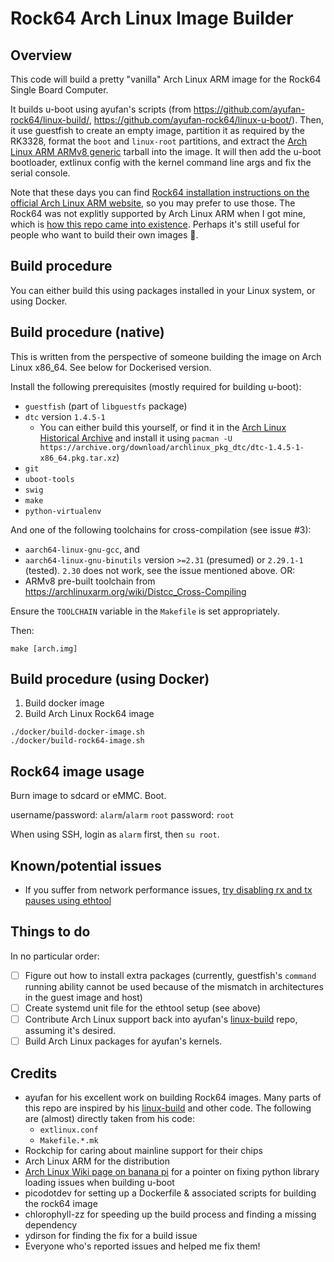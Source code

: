 Rock64 Arch Linux Image Builder
===============================

Overview
--------
This code will build a pretty "vanilla" Arch Linux ARM image for the Rock64 Single Board Computer.

It builds u-boot using ayufan's scripts (from https://github.com/ayufan-rock64/linux-build/, https://github.com/ayufan-rock64/linux-u-boot/). Then, it use guestfish to create an empty image, partition it as required by the RK3328, format the `boot` and `linux-root` partitions, and extract the [Arch Linux ARM ARMv8 generic](https://archlinuxarm.org/platforms/armv8/generic) tarball into the image. It will then add the u-boot bootloader, extlinux config with the kernel command line args and fix the serial console.

Note that these days you can find [Rock64 installation instructions on the official Arch Linux ARM website](https://archlinuxarm.org/platforms/armv8/rockchip/rock64), so you may prefer to use those. The Rock64 was not explitly supported by Arch Linux ARM when I got mine, which is [how this repo came into existence](https://me.m01.eu/blog/2017/12/rock64-arch-linux/). Perhaps it's still useful for people who want to build their own images :slightly_smiling_face:.

Build procedure
---------------

You can either build this using packages installed in your Linux system, or using Docker.

Build procedure (native)
------------------------
This is written from the perspective of someone building the image on Arch Linux x86_64. See below for Dockerised version.

Install the following prerequisites (mostly required for building u-boot):
* `guestfish` (part of `libguestfs` package)
* `dtc` version `1.4.5-1`
  * You can either build this yourself, or find it in the [Arch Linux Historical Archive](https://wiki.archlinux.org/index.php/Arch_Linux_Archive#Historical_Archive) and install it using `pacman -U https://archive.org/download/archlinux_pkg_dtc/dtc-1.4.5-1-x86_64.pkg.tar.xz`)
* `git`
* `uboot-tools`
* `swig`
* `make`
* `python-virtualenv`

And one of the following toolchains for cross-compilation (see issue #3):
* `aarch64-linux-gnu-gcc`, and
* `aarch64-linux-gnu-binutils` version `>=2.31` (presumed) or `2.29.1-1` (tested). `2.30` does not work, see the issue mentioned above.
OR:
* ARMv8 pre-built toolchain from https://archlinuxarm.org/wiki/Distcc_Cross-Compiling

Ensure the `TOOLCHAIN` variable in the `Makefile` is set appropriately.

Then:
```
make [arch.img]
```

Build procedure (using Docker)
------------------------------

1. Build docker image
2. Build Arch Linux Rock64 image

```
./docker/build-docker-image.sh
./docker/build-rock64-image.sh
```

Rock64 image usage
------------------
Burn image to sdcard or eMMC. Boot.

username/password: `alarm`/`alarm`
`root` password: `root`

When using SSH, login as `alarm` first, then `su root`.

Known/potential issues
------------
* If you suffer from network performance issues, [try disabling rx and tx pauses using ethtool](https://github.com/ayufan-rock64/linux-build/blob/master/package/root/etc/network/if-up.d/rock64-offload)

Things to do
------------
In no particular order:

- [ ] Figure out how to install extra packages (currently, guestfish's `command` running ability cannot be used because of the mismatch in architectures in the guest image and host)
- [ ] Create systemd unit file for the ethtool setup (see above)
- [ ] Contribute Arch Linux support back into ayufan's [linux-build](https://github.com/ayufan-rock64/linux-build/) repo, assuming it's desired.
- [ ] Build Arch Linux packages for ayufan's kernels.

Credits
-------
* ayufan for his excellent work on building Rock64 images. Many parts of this repo are inspired by his [linux-build](https://github.com/ayufan-rock64/linux-build/) and other code. The following are (almost) directly taken from his code:
  * `extlinux.conf`
  * `Makefile.*.mk`
* Rockchip for caring about mainline support for their chips
* Arch Linux ARM for the distribution
* [Arch Linux Wiki page on banana pi](https://wiki.archlinux.org/index.php/Banana_Pi) for a pointer on fixing python library loading issues when building u-boot
* picodotdev for setting up a Dockerfile & associated scripts for building the rock64 image
* chlorophyll-zz for speeding up the build process and finding a missing dependency
* ydirson for finding the fix for a build issue
* Everyone who's reported issues and helped me fix them!
